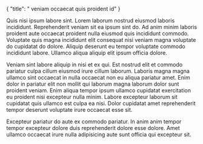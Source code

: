 {
  "title": " veniam occaecat quis proident id"
}

Quis nisi ipsum labore sint. Lorem laborum nostrud eiusmod laboris incididunt. Reprehenderit veniam sit ea ipsum sint do. Ad anim minim laboris proident aute occaecat proident nulla eiusmod quis incididunt commodo. Voluptate quis magna incididunt elit consequat nisi veniam magna voluptate do cupidatat do dolore. Aliquip deserunt eu tempor voluptate commodo incididunt labore. Ullamco aliqua aliquip elit ipsum officia dolore.

Veniam sint labore aliquip in nisi et ex qui. Est nostrud elit et commodo pariatur culpa cillum eiusmod irure cillum laborum. Laboris magna magna ullamco sint occaecat in nulla occaecat non eu aliqua pariatur amet. Enim dolor in pariatur elit non mollit qui laborum magna laborum dolor sunt proident veniam. Enim aliqua tempor ipsum ullamco cupidatat exercitation eu proident nisi excepteur nulla minim. Labore excepteur laborum sit cupidatat quis ullamco est culpa ea nisi. Dolor cupidatat amet reprehenderit tempor deserunt voluptate irure occaecat esse sit.

Excepteur pariatur do aute ex commodo pariatur. In anim anim tempor tempor excepteur dolore duis reprehenderit dolore esse dolore. Amet ullamco occaecat irure nulla adipisicing aute sunt officia qui excepteur sit.